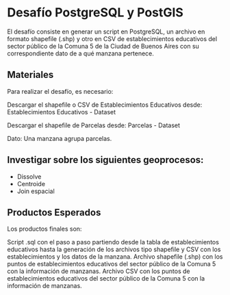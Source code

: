 # Desafío PostgreSQL y PostGIS
El desafío consiste en generar un script en PostgreSQL, un archivo en formato shapefile (.shp) y otro en CSV de establecimientos educativos del sector público de la Comuna 5 de la Ciudad de Buenos Aires con su correspondiente dato de a qué manzana pertenece.

## Materiales
Para realizar el desafío, es necesario:

Descargar el shapefile o CSV de Establecimientos Educativos desde:
Establecimientos Educativos - Dataset

Descargar el shapefile de Parcelas desde:
Parcelas - Dataset

Dato: Una manzana agrupa parcelas.

## Investigar sobre los siguientes geoprocesos:
- Dissolve
- Centroide
- Join espacial

## Productos Esperados
Los productos finales son:

Script .sql con el paso a paso partiendo desde la tabla de establecimientos educativos hasta la generación de los archivos tipo shapefile y CSV con los establecimientos y los datos de la manzana.
Archivo shapefile (.shp) con los puntos de establecimientos educativos del sector público de la Comuna 5 con la información de manzanas.
Archivo CSV con los puntos de establecimientos educativos del sector público de la Comuna 5 con la información de manzanas.
